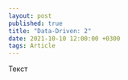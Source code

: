 ```yaml
---
layout: post
published: true
title: "Data-Driven: 2"
date: 2021-10-10 12:00:00 +0300
tags: Article
---
```


Текст

